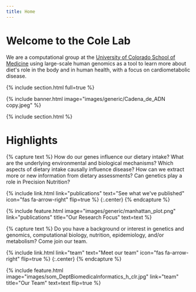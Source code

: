```yaml
---
title: Home
---
```


# Welcome to the Cole Lab 

We are a computational group at the [University of Colorado School of Medicine](https://medschool.cuanschutz.edu/) using large-scale human genomics as a tool to learn more about diet's role in the body and in human health, with a focus on cardiometabolic disease. 

{% include section.html full=true %}

{% include banner.html image="images/generic/Cadena_de_ADN copy.jpeg" %}

{% include section.html %}

# Highlights

{% capture text %}
How do our genes influence our dietary intake? What are the underlying environmental and biological mechanisms? Which aspects of dietary intake causally influence disease? How can we extract more or new information from dietary assessments? Can genetics play a role in Precision Nutrition?

{%
  include link.html
  link="publications"
  text="See what we've published"
  icon="fas fa-arrow-right"
  flip=true
%}
{:.center}
{% endcapture %}

{%
  include feature.html
  image="images/generic/manhattan_plot.png"
  link="publications"
  title="Our Research Focus"
  text=text
%}

{% capture text %}
Do you have a background or interest in genetics and genomics, computational biology, 
nutrition, epidemiology, and/or metabolism? Come join our team.

{%
  include link.html
  link="team"
  text="Meet our team"
  icon="fas fa-arrow-right"
  flip=true
%}
{:.center}
{% endcapture %}

{%
  include feature.html
  image="images/som_DeptBiomedicalnformatics_h_clr.jpg"
  link="team"
  title="Our Team"
  text=text
  flip=true
%}


